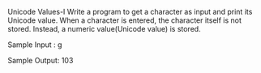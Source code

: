 Unicode Values-I
Write a program to get a character as input and print its Unicode value. When a character is entered, the character itself is not stored. Instead, a numeric value(Unicode value) is stored.

Sample Input :
g

Sample Output:
103

